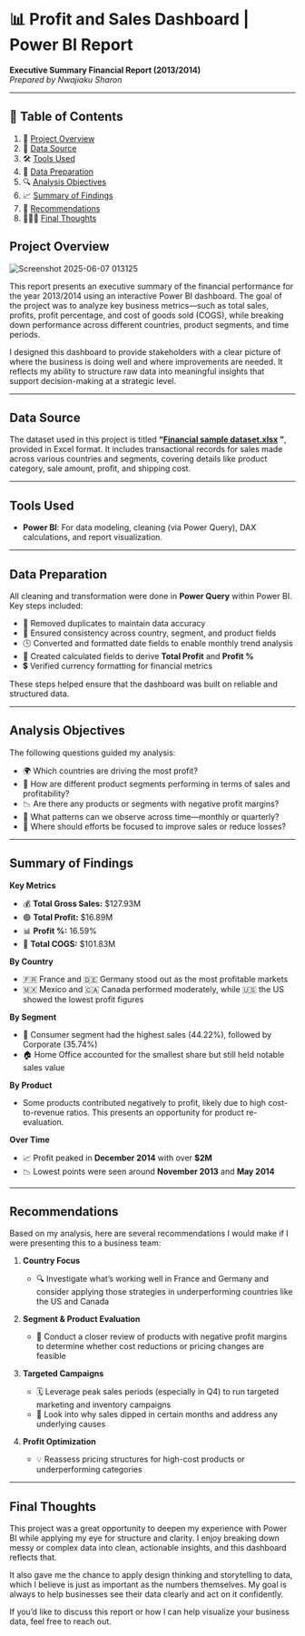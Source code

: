 
# 📊 Profit and Sales Dashboard | Power BI Report  
**Executive Summary Financial Report (2013/2014)**  
*Prepared by Nwajiaku Sharon*

---
## 📑 Table of Contents

1. 📌 [Project Overview](#project-overview)  
2. 📂 [Data Source](#data-source)  
3. 🛠 [Tools Used](#tools-used)  
4. 🧼 [Data Preparation](#data-preparation)  
5. 🔍 [Analysis Objectives](#analysis-objectives)  
6. 📈 [Summary of Findings](#summary-of-findings)  
7. 📌 [Recommendations](#recommendations)  
8. 👩🏽‍💻 [Final Thoughts](#final-thoughts)
 


##  Project Overview  

![Screenshot 2025-06-07 013125](https://github.com/user-attachments/assets/1adec35b-7e0d-4d08-ac8f-c87c4f88330b)


This report presents an executive summary of the financial performance for the year 2013/2014 using an interactive Power BI dashboard. The goal of the project was to analyze key business metrics—such as total sales, profits, profit percentage, and cost of goods sold (COGS), while breaking down performance across different countries, product segments, and time periods.

I designed this dashboard to provide stakeholders with a clear picture of where the business is doing well and where improvements are needed. It reflects my ability to structure raw data into meaningful insights that support decision-making at a strategic level.

---

##  Data Source  

The dataset used in this project is titled **“[Financial sample dataset.xlsx](https://github.com/user-attachments/files/20635919/Financial.sample.dataset.xlsx)
”**, provided in Excel format. It includes transactional records for sales made across various countries and segments, covering details like product category, sale amount, profit, and shipping cost.

---

##  Tools Used  

- **Power BI**: For data modeling, cleaning (via Power Query), DAX calculations, and report visualization.

---

##  Data Preparation  

All cleaning and transformation were done in **Power Query** within Power BI. Key steps included:

- 🧹 Removed duplicates to maintain data accuracy  
- 🧾 Ensured consistency across country, segment, and product fields  
- 🕓 Converted and formatted date fields to enable monthly trend analysis  
- 🧮 Created calculated fields to derive **Total Profit** and **Profit %**  
- 💲 Verified currency formatting for financial metrics  

These steps helped ensure that the dashboard was built on reliable and structured data.

---

##  Analysis Objectives  

The following questions guided my analysis:  

- 🌍 Which countries are driving the most profit?  
- 🧱 How are different product segments performing in terms of sales and profitability?  
- 📉 Are there any products or segments with negative profit margins?  
- 📆 What patterns can we observe across time—monthly or quarterly?  
- 🎯 Where should efforts be focused to improve sales or reduce losses?

---

##  Summary of Findings  

**Key Metrics**  
- 💰 **Total Gross Sales:** $127.93M  
- 🟢 **Total Profit:** $16.89M  
- 📊 **Profit %:** 16.59%  
- 🧾 **Total COGS:** $101.83M  

**By Country**  
- 🇫🇷 France and 🇩🇪 Germany stood out as the most profitable markets  
- 🇲🇽 Mexico and 🇨🇦 Canada performed moderately, while 🇺🇸 the US showed the lowest profit figures  

**By Segment**  
- 👥 Consumer segment had the highest sales (44.22%), followed by Corporate (35.74%)  
- 🏠 Home Office accounted for the smallest share but still held notable sales value  

**By Product**  
- Some products contributed negatively to profit, likely due to high cost-to-revenue ratios. This presents an opportunity for product re-evaluation.

**Over Time**  
- 📈 Profit peaked in **December 2014** with over **$2M**  
- 📉 Lowest points were seen around **November 2013** and **May 2014**

---

##  Recommendations  

Based on my analysis, here are several recommendations I would make if I were presenting this to a business team:

1. **Country Focus**  
   - 🔍 Investigate what’s working well in France and Germany and consider applying those strategies in underperforming countries like the US and Canada  

2. **Segment & Product Evaluation**  
   - 🛒 Conduct a closer review of products with negative profit margins to determine whether cost reductions or pricing changes are feasible  

3. **Targeted Campaigns**  
   - 🗓 Leverage peak sales periods (especially in Q4) to run targeted marketing and inventory campaigns  
   - 🔎 Look into why sales dipped in certain months and address any underlying causes  

4. **Profit Optimization**  
   - 💡 Reassess pricing structures for high-cost products or underperforming categories

---

##  Final Thoughts  

This project was a great opportunity to deepen my experience with Power BI while applying my eye for structure and clarity. I enjoy breaking down messy or complex data into clean, actionable insights, and this dashboard reflects that.  

It also gave me the chance to apply design thinking and storytelling to data, which I believe is just as important as the numbers themselves. My goal is always to help businesses see their data clearly and act on it confidently.

If you’d like to discuss this report or how I can help visualize your business data, feel free to reach out.  


